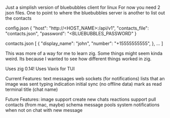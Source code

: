 Just a simplish version of bluebubbles client for linux
For now you need 2 json files. One to point to where the bluebubbles server is
another to list out the contacts

config.json
{
        "host":           "http://<HOST_NAME>:<PORT>/api/v1",
        "contacts_file":  "contacts.json",
        "password":       "<BLUEBUBBLES_PASSWORD"
}

contacts.json
[
    {
        "display_name": "john",
        "number": "+15555555555",
    },
...
]

This was more of a way for me to learn zig. Some things might seem kinda weird.
Its because I wanted to see how different things worked in zig.

Uses zig 0.14!
Uses Vaxis for TUI

Current Features:
    text messages
    web sockets (for notifications)
    lists that an image was sent
    typing indication
    initial sync (no offline data)
    mark as read
    terminal title (chat name)

Future Features:
    image support
    create new chats
    reactions support
    pull contacts (from mac, maybe)
    schema message pools
    system notifications when not on chat with new message

